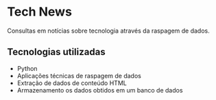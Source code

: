 # Tech News

Consultas em notícias sobre tecnologia através da raspagem de dados.

## Tecnologias utilizadas
- Python
- Aplicações técnicas de raspagem de dados
- Extração de  dados de conteúdo HTML
- Armazenamento os dados obtidos em um banco de dados
